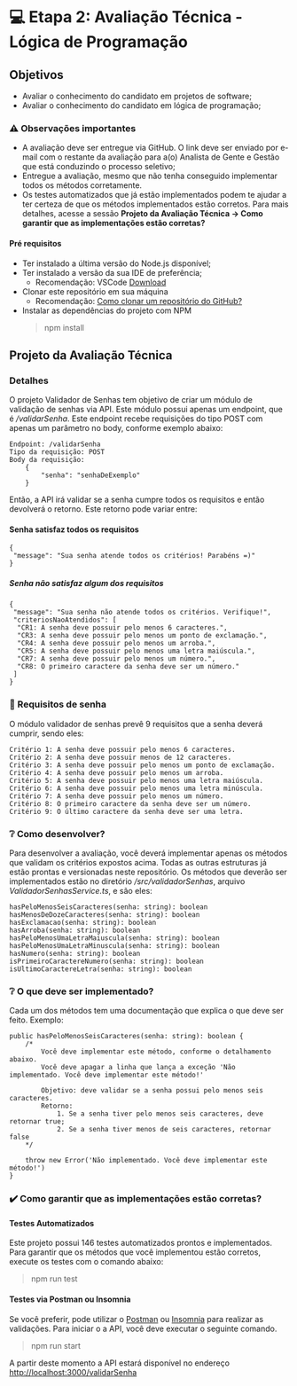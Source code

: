 # 💻 Etapa 2: Avaliação Técnica - Lógica de Programação

## Objetivos

* Avaliar o conhecimento do candidato em projetos de software;
* Avaliar o conhecimento do candidato em lógica de programação;

### ⚠️ Observações importantes

* A avaliação deve ser entregue via GitHub. O link deve ser enviado por e-mail com o restante da avaliação para a(o) Analista de Gente e Gestão que está conduzindo o processo seletivo;
* Entregue a avaliação, mesmo que não tenha conseguido implementar todos os métodos corretamente.
* Os testes automatizados que já estão implementados podem te ajudar a ter certeza de que os métodos implementados estão corretos. Para mais detalhes, acesse a sessão **Projeto da Avaliação Técnica -> Como garantir que as implementações estão corretas?**

#### Pré requisitos

* Ter instalado a última versão do Node.js disponível;
* Ter instalado a versão da sua IDE de preferência;
  * Recomendação: VSCode [Download](https://code.visualstudio.com/download)
* Clonar este repositório em sua máquina
  * Recomendação: [Como clonar um repositório do GitHub?](https://docs.github.com/pt/repositories/creating-and-managing-repositories/cloning-a-repository)
* Instalar as dependências do projeto com NPM
    > npm install

## Projeto da Avaliação Técnica

### Detalhes

O projeto Validador de Senhas tem objetivo de criar um módulo de validação de senhas via API. Este módulo possui apenas um endpoint, que é */validarSenha*. Este endpoint recebe requisições do tipo POST com apenas um parâmetro no body, conforme exemplo abaixo:

    Endpoint: /validarSenha
    Tipo da requisição: POST
    Body da requisição: 
        {
            "senha": "senhaDeExemplo"
        }
        
Então, a API irá validar se a senha cumpre todos os requisitos e então devolverá o retorno. Este retorno pode variar entre:

#### **Senha satisfaz todos os requisitos**

    {
     "message": "Sua senha atende todos os critérios! Parabéns =)"
    }
    
##### **Senha não satisfaz algum dos requisitos**

    {
     "message": "Sua senha não atende todos os critérios. Verifique!",
     "criteriosNaoAtendidos": [
      "CR1: A senha deve possuir pelo menos 6 caracteres.",
      "CR3: A senha deve possuir pelo menos um ponto de exclamação.",
      "CR4: A senha deve possuir pelo menos um arroba.",
      "CR5: A senha deve possuir pelo menos uma letra maiúscula.",
      "CR7: A senha deve possuir pelo menos um número.",
      "CR8: O primeiro caractere da senha deve ser um número."
     ]
    }

### 🔑 Requisitos de senha

O módulo validador de senhas prevê 9 requisitos que a senha deverá cumprir, sendo eles:

    Critério 1: A senha deve possuir pelo menos 6 caracteres.
    Critério 2: A senha deve possuir menos de 12 caracteres.
    Critério 3: A senha deve possuir pelo menos um ponto de exclamação.
    Critério 4: A senha deve possuir pelo menos um arroba.
    Critério 5: A senha deve possuir pelo menos uma letra maiúscula.
    Critério 6: A senha deve possuir pelo menos uma letra minúscula.
    Critério 7: A senha deve possuir pelo menos um número.
    Critério 8: O primeiro caractere da senha deve ser um número.
    Critério 9: O último caractere da senha deve ser uma letra.
    
### ❔ Como desenvolver?

Para desenvolver a avaliação, você deverá implementar apenas os métodos que validam os critérios expostos acima. Todas as outras estruturas já estão prontas e versionadas neste repositório. Os métodos que deverão ser implementados estão no diretório */src/validadorSenhas*, arquivo *ValidadorSenhasService.ts*, e são eles:

    hasPeloMenosSeisCaracteres(senha: string): boolean
    hasMenosDeDozeCaracteres(senha: string): boolean
    hasExclamacao(senha: string): boolean
    hasArroba(senha: string): boolean
    hasPeloMenosUmaLetraMaiuscula(senha: string): boolean
    hasPeloMenosUmaLetraMinuscula(senha: string): boolean
    hasNumero(senha: string): boolean
    isPrimeiroCaractereNumero(senha: string): boolean
    isUltimoCaractereLetra(senha: string): boolean

### ❔ O que deve ser implementado?

Cada um dos métodos tem uma documentação que explica o que deve ser feito. Exemplo:

    public hasPeloMenosSeisCaracteres(senha: string): boolean {
        /* 
            Você deve implementar este método, conforme o detalhamento abaixo. 
            Você deve apagar a linha que lança a exceção 'Não implementado. Você deve implementar este método!'

            Objetivo: deve validar se a senha possui pelo menos seis caracteres. 
            Retorno:
                1. Se a senha tiver pelo menos seis caracteres, deve retornar true;
                2. Se a senha tiver menos de seis caracteres, retornar false
        */

        throw new Error('Não implementado. Você deve implementar este método!')
    }

### ✔️ Como garantir que as implementações estão corretas?

#### Testes Automatizados

Este projeto possui 146 testes automatizados prontos e implementados. Para garantir que os métodos que você implementou estão corretos, execute os testes com o comando abaixo:

> npm run test

#### Testes via Postman ou Insomnia

Se você preferir, pode utilizar o [Postman](https://www.postman.com/downloads/) ou [Insomnia](https://insomnia.rest/download) para realizar as validações. Para iniciar o a API, você deve executar o seguinte comando.

> npm run start

A partir deste momento a API estará disponível no endereço <http://localhost:3000/validarSenha>
